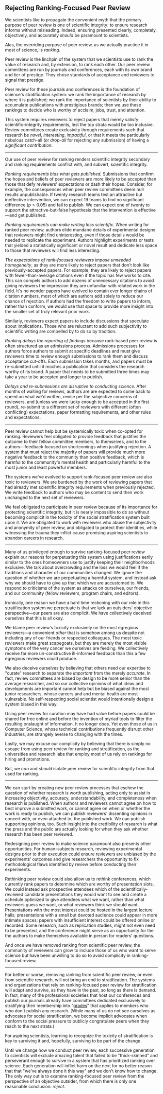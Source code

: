 ## Rejecting Ranking-Focused Peer Review

We scientists like to propagate the convenient myth that the primary purpose of peer review is one of scientific integrity: to ensure research informs without misleading. Indeed, ensuring presented clearly, completely, objectively, and accurately *should* be paramount to scientists.

Alas, the overriding purpose of peer review, as we actually practice it in most of science, is *ranking*.

Peer review is the linchpin of the system that we scientists use to rank the value of research and, by extension, to rank each other. Our peer review committees are run by journals and conferences, each with its own brand and tier of prestige. They chose standards of acceptance and reviewers to signal that prestige.

Peer review for these journals and conferences is the foundation of science's stratification system: we rank the importance of research by where it is published; we rank the importance of scientists by their ability to accumulate publications with prestigious brands; then we use these rankings to decide who is worthy of acclaim, jobs, trust, and attention.

This system requires reviewers to reject papers that merely satisfy scientific-integrity requirements, lest the top strata would be too inclusive. Review committees create exclusivity through requirements such that research be *novel*, *interesting*, *impactful*, or that it meets the particularly nebulous catch-all (or *drop-all* for rejecting any submission) of having a *significant contribution*.

<!-- Ranking conflicts with integrity -->
---

Our use of peer review for ranking renders scientific integrity secondary and ranking requirements conflict with, and subvert, scientific integrity.

*Ranking requirements bias what gets published.* Submissions that confirm the hopes and beliefs of peer reviewers are more likely to be accepted than those that defy reviewers' expectations or dash their hopes. Consider, for example, the consequences when peer review committees deem null results unpublishable. If twenty research teams test an attractive but ineffective intervention, we can expect 19 teams to find no significant difference ($p>0.05$) and fail to publish. We can expect one of twenty to support the attractive-but-false hypothesis that the intervention is effective—and get published.

*Ranking requirements can make writing less scientific.* When writing for ranked peer review, authors elide mundane details of experimental designs that reviewers might find uninteresting, even if those details would be needed to replicate the experiment. Authors highlight experiments or tests that yielded a statistically significant or novel result and dedicate less space to those that reviewers will find less interesting.

*The expectations of rank-focused reviewers impose unneeded homogeneity*, as they are more likely to reject papers that don't look like previously-accepted papers. For example, they are likely to reject papers with fewer-than-average citations even if the topic has few works to cite. This can compels authors to add dozens of unnecessary citations to avoid giving reviewers the impression they are unfamiliar with related work in the field. It's no wonder papers have evolved to contain ever longer chains of citation numbers, most of which are authors add solely to reduce our chance of rejection. If authors had the freedom to write papers to inform, rather than conform, we would use that space to provide more insight into the smaller set of truly relevant prior work.

Similarly, reviewers expect papers to include discussions that speculate about implications. Those who are reluctant to add such  subjectivity to scientific writing are compelled by to do so by tradition.

*Ranking delays the reporting of findings* because rank-based peer review is often structured as an admissions process. Admissions processes for authors force authors to submit at specific deadlines and must give reviewers time to review enough submissions to rank them and discuss acceptance cut-offs. Each submission takes months, and papers must be re-submitted until it reaches a publication that considers the research worthy of its brand. A paper that needs to be submitted three times may take a year to be accepted and longer to publish.

*Delays and re-submissions are disruptive to conducting science.* After months of waiting for reviews, authors are are expected to come back to speed on what we'd written, revise per the subjective concerns of reviewers, and (unless we were lucky enough to be accepted in the first round), re-submit to a different set of reviewers with different (often conflicting) expectations, paper formatting requirements, and other rules and expectations.

---

Peer review cannot help but be systemically toxic when co-opted for ranking. Reviewers feel obligated to provide feedback that justifies the outcome to their fellow committee members, to themselves, and to the authors—feedback focused on shortcomings when justifying rejection. A system that must reject the majority of papers will provide much more negative feedback to the community than positive feedback, which is harmful to the community's mental health and particularly harmful to the most junior and least powerful members.

The systems we've evolved to support rank-focused peer review are also toxic to reviewers. We are burdened by the work of reviewing papers that had already met scientific integrity requirements when previously rejected. We write feedback to authors who may be content to send their work unchanged to the next set of reviewers.

We feel obligated to participate in peer review because of its importance for protecting scientific integrity, but it is nearly impossible to do so without becoming complicit in the toxicity of the social stratification system built upon it. We are obligated to work with reviewers who abuse the subjectivity and anonymity of peer review, and obligated to protect their identities, while witnessing the trauma they inflict cause promising aspiring scientists to abandon careers in research.

<!-- The lies we tell ourselves -->
<!-- #### Facing the truth about ranking -->
---

<!-- Metaphor of gated community and of NIMBY construction limits -->
Many of us privileged enough to survive ranking-focused peer review explain our reasons for perpetuating this system using justifications eerily similar to the ones homeowners use to justify keeping their neighborhoods exclusive. We talk about overcrowding and the loss we would feel if the traditions and character of our communities changed. We ignore the question of whether we are perpetuating a harmful system, and instead ask why we should have to give up that which we are accustomed to. We respond to criticisms of the system as attacks on ourselves, our friends, and our community (fellow reviewers, program chairs, and editors).

Ironically, one reason we have a hard time reckoning with our role in this stratification system we perpetuate is that we lack an outsiders' objective perspective—our peers are also complicit. We have collectively deceived ourselves that this is all okay.

We blame peer review's toxicity exclusively on the most egregious reviewers—a convenient *other* that is somehow among us despite not including any of our friends or respected colleagues. The most toxic reviewers make great scapegoats, but they are merely the most visible symptoms of the very cancer we ourselves are feeding. We collectively receive far more un-constructive ill-informed feedback than this a few egregious reviewers could produce.

We also deceive ourselves by believing that others need our expertise to "curate" research to separate the *important* from the merely *accurate*. In fact, review committees are biased by design to be more senior than the average researcher, and so our collective opinions of what ideas and developments are important cannot help but be biased against the most junior researchers, whose careers and and mental health are most vulnerable. No self-respecting social scientist would intentionally design a system biased in this way.

Using peer review for curation may have had value before papers could be shared for free online and before the invention of myriad tools to filter the resulting onslaught of information. It no longer does. Yet even those of us in Computer Science, whose technical contributions frequently disrupt other industries, are strangely averse to changing with the times.

Lastly, we may excuse our complicity by believing that there is simply no escape from using peer review for ranking and stratification, as the universities and research labs that employ most of us rely on rankings for hiring and promotions.

But, we *can* and *should* isolate peer review for scientific integrity from that used for ranking.

<!-- But we can -->
---


We can start by creating new peer review processes that eschew the question of whether research is worth publishing, acting only to assist in increasing objectivity, accuracy, understandability, and completeness when research is published. When authors and reviewers cannot agree on how to best improve a submitted work, or cannot agree on when or whether the work is ready to publish, we can publish reviewers' dissenting opinions in concert with, or even attached to, the published work. We can publish supporting opinions, too. Such insight into the credibility of research is what the press and the public are actually looking for when they ask whether research has been peer reviewed.

Redesigning peer review to make science paramount also presents other opportunities. For human-subjects research, reviewing experimental designs prior to their execution could ensure reviewers are unbiased by the experiments' outcomes and give researchers the opportunity to fix methodological flaws identified by review before conducting their experiments.

Rethinking peer review could also allow us to rethink conferences, which currently rank papers to determine which are worthy of presentation slots. We could instead ask prospective attendees which of the scientifically-reviewed candidate presentations they would want to see and create a schedule optimized to give attendees what we want, rather than what reviewers guess we want, or what reviewers think we should want. Presentations with the most interest could be hosted in the largest lecture halls; presentations with a small but devoted audience could appear in more intimate spaces; papers with insufficient interest could be offered online or recorded. Some research, such as replication studies, might not even need to be presented, and the conference might serve as an opportunity for the the authors to make themselves available in person for readers' questions.

And once we have removed ranking from scientific peer review, the community of reviewers can grow to include those of us who want to serve science but have been unwilling to do so to avoid complicity in ranking-focused review.

---

For better or worse, removing ranking from scientific peer review, or even from scientific research, will not bring an end to stratification. The systems and organizations that rely on ranking-focused peer review for stratification will adapt and survive, as they have in the past, so long as there is demand. In fact, many of the professional societies that host our conferences and publish our journals already have committees dedicated exclusively to stratifying their membership into "[grades](https://awards.acm.org/advanced-member-grades)" that applies to members who who don't publish any research. (While many of us do not see ourselves as advocates for social stratification, we become implicit advocates when conform to the social pressure to publicly congratulate peers when they reach to the next strata.)

For aspiring scientists, learning to recognize the toxicity of stratification is key to surviving it and, hopefully, surviving to be part of the change.

Until we change how we conduct peer review, each successive generation fo scientists will exclude amazing talent that failed to be "thick-skinned" and perseverant enough to survive in a system that has prioritized ranking over science. Each generation will inflict harm on the next for no better reason that that "we've always done it this way" and we don't know how to change. The only way out is to examine ranking-focused peer review from the perspective of an objective outsider, from which there is only one reasonable conclusion: *reject*.

<!-- em — , en – -->
